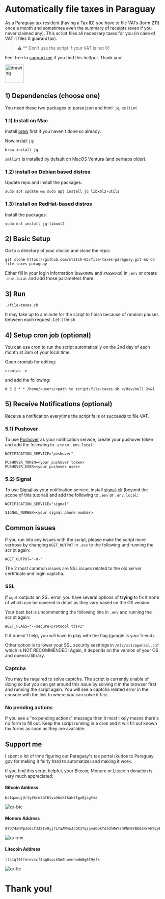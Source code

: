 # Automatically file taxes in Paraguay
As a Paraguay tax resident (having a Tax ID) you have to file VATs (form 211) once a month and sometimes even the summary of receipts (even if you never claimed any). This script files all necessary taxes for you (in case of VAT it files 0 guarani tax).

> :warning: ** Don't use the script if your VAT is not 0!

Feel free to [support me](#support-me) if you find this helfpul. Thank you!

[<img src="https://i.imgur.com/kI1J5wP.png" alt="drawing" height="60"/>](#support-me)

## 1) Dependencies (choose one)
You need these two packages to parse json and html: `jq`, `xmllint`

### 1.1) Install on Mac
Install [brew](https://brew.sh/) first if you haven't done so already.

Now install `jq`:
````
brew install jq
````

`xmllint` is installed by default on MacOS Ventura (and perhaps older).

### 1.2) Install on Debian based distros
Update repo and install the packages:

````
sudo apt update && sudo apt install jq libxml2-utils
````

### 1.3) Install on RedHat-based distros
Install the packages:

````
sudo dnf install jq libxml2
````

## 2) Basic Setup
Go to a directory of your choice and clone the repo:

````
git clone https://github.com/stitch-05/file-taxes-paraguay.git && cd file-taxes-paraguay
````

Either fill in your login information (`USERNAME` and `PASSWORD`) in `.env` or create `.env.local` and add those parameters there.

## 3) Run
````
./file-taxes.sh
````
It may take up to a minute for the script to finish because of random pauses between each request. Let it finish.

## 4) Setup cron job (optional)
You can use cron to run the script automatically on the 2nd day of each month at 3am of your local time.

Open crontab for editing:

````
crontab -e
````

and add the following:

````
0 3 2 * * /home/<user>/<path to script/file-taxes.sh >/dev/null 2>&1
````

## 5) Receive Notifications (optional)

Receive a notification everytime the script fails or succeeds to file VAT. 

### 5.1) Pushover
To use [Pushover](https://pushover.net/) as your notification service, create your pushover token and add the following to `.env` or `.env.local`:

````
NOTIFICATION_SERVICE="pushover"

PUSHOVER_TOKEN=<your pushover token>
PUSHOVER_USER=<your pushover user>
````

### 5.2) Signal
To use [Signal](https://signal.org) as your notification service, install [signal-cli](https://github.com/asamk/signal-cli) (beyond the scope of this tutorial) and add the following to `.env` or `.env.local`:
````
NOTIFICATION_SERVICE="signal"

SIGNAL_NUMBER=<your signal phone number>
````

## Common issues
If you run into any issues with the script, please make the script more verbose by changing `WGET_OUTPUT` in `.env` to the following and running the script again:

````
WGET_OUTPUT="-O-"
````

The 2 most common issues are SSL issues related to the old server certificate and login captcha.

### SSL
If `wget` outputs an SSL error, you have several options of **trying** to fix it none of which can be covered in detail as they vary based on the OS version.

Your best bet is uncommenting the following line in `.env` and running the script again:
````
WGET_FLAGS="--secure-protocol tlsv1"
````

If it doesn't help, you will have to play with the flag (google is your friend).

Other option is to lower your SSL security sesttings in `/etc/ssl/openssl.cnf` which is NOT RECOMMENDED! Again, it depends on the version of your OS and openssl library.

### Captcha
You may be required to solve captcha. The script is currently unable of doing so but you can get around this issue by solving it in the browser first and running the script again. You will see a captcha related error in the console with the link to where you can solve it first.

### No pending actions
If you see a "no pending actions" message then it most likely means there's no form to fill out. Keep the script running in a cron and it will fill out known tax forms as soon as they are available.

## Support me
I spent a lot of time figuring out Paraguay's tax portal (kudos to Paraguay gov for making it fairly hard to automatize) and making it work. 

If you find this script helpful, your Bitcoin, Monero or Litecoin donation is very much appreciated:

#### Bitcoin Address
````
bc1qxwuj3rty9krmtaf6tvah6cktkaktfgx0jagtva
````

![qr-btc](https://user-images.githubusercontent.com/104267488/199220610-878b531d-5387-4fa3-b99c-702d83dbe717.png)


#### Monero Address
````
87D74aNPpJs6cfJJStv9yj7LYaAW4oJcQX1YqzpvaGokYd2dhMeYzhPNHBrBUdzKrvW9LyFkL2xVBTrhT9rpNocAAH1Z2Qt
````

![qr-xmr](https://user-images.githubusercontent.com/104267488/199220635-ae90a9cd-e4d4-4e34-b6ec-502c6f3b0517.png)


#### Litecoin Address
````
ltc1qf0lferevscf4ag8vqck5n0nuvnnwdm0g6l9yfk
````

![qr-ltc](https://user-images.githubusercontent.com/104267488/260294867-a60652f2-2209-4e57-862b-33fb5b2d90c2.png)


# Thank you!
